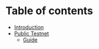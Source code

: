 # Table of contents

* [Introduction](README.md)
* [Public Testnet](public-testnet/README.md)
  * [Guide](public-testnet/guide.md)
